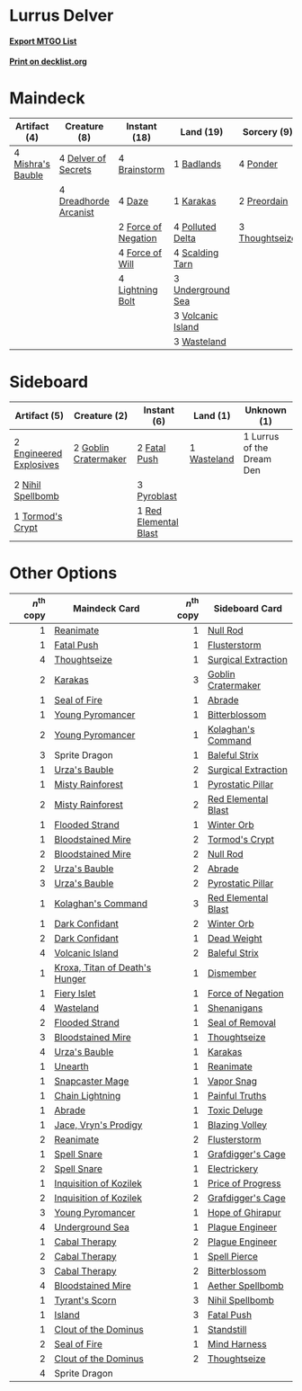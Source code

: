 # Lurrus Delver

#### [Export MTGO List](../collection/Lurrus%20Delver/Lurrus%20Delver.txt)
#### [Print on decklist.org](http://decklist.org/?deckmain=1%09Badlands%0A4%09Brainstorm%0A4%09Daze%0A4%09Delver%20of%20Secrets%0A4%09Dreadhorde%20Arcanist%0A2%09Force%20of%20Negation%0A4%09Force%20of%20Will%0A1%09Karakas%0A4%09Lightning%20Bolt%0A4%09Mishra's%20Bauble%0A4%09Polluted%20Delta%0A4%09Ponder%0A2%09Preordain%0A4%09Scalding%20Tarn%0A2%09Sprite%20Dragon%0A3%09Thoughtseize%0A3%09Underground%20Sea%0A3%09Volcanic%20Island%0A3%09Wasteland&deckside=2%09Engineered%20Explosives%0A2%09Fatal%20Push%0A2%09Goblin%20Cratermaker%0A1%09Lurrus%20of%20the%20Dream%20Den%0A2%09Nihil%20Spellbomb%0A3%09Pyroblast%0A1%09Red%20Elemental%20Blast%0A1%09Tormod's%20Crypt%0A1%09Wasteland)
# Maindeck

|                                        Artifact (4)                                        |                                          Creature (8)                                          |                                         Instant (18)                                         |                                         Land (19)                                         |                                       Sorcery (9)                                       |  Unknown (2)  |
|--------------------------------------------------------------------------------------------|------------------------------------------------------------------------------------------------|----------------------------------------------------------------------------------------------|-------------------------------------------------------------------------------------------|-----------------------------------------------------------------------------------------|---------------|
|4 [Mishra's Bauble](http://gatherer.wizards.com/Pages/Card/Details.aspx?multiverseid=122122)|4 [Delver of Secrets](http://gatherer.wizards.com/Pages/Card/Details.aspx?multiverseid=226749)  |4 [Brainstorm](http://gatherer.wizards.com/Pages/Card/Details.aspx?multiverseid=3897)         |1 [Badlands](http://gatherer.wizards.com/Pages/Card/Details.aspx?multiverseid=878)         |4 [Ponder](http://gatherer.wizards.com/Pages/Card/Details.aspx?multiverseid=451051)      |2 Sprite Dragon|
|                                                                                            |4 [Dreadhorde Arcanist](http://gatherer.wizards.com/Pages/Card/Details.aspx?multiverseid=461052)|4 [Daze](http://gatherer.wizards.com/Pages/Card/Details.aspx?multiverseid=189255)             |1 [Karakas](http://gatherer.wizards.com/Pages/Card/Details.aspx?multiverseid=413782)       |2 [Preordain](http://gatherer.wizards.com/Pages/Card/Details.aspx?multiverseid=405347)   |               |
|                                                                                            |                                                                                                |2 [Force of Negation](http://gatherer.wizards.com/Pages/Card/Details.aspx?multiverseid=464001)|4 [Polluted Delta](http://gatherer.wizards.com/Pages/Card/Details.aspx?multiverseid=405104)|3 [Thoughtseize](http://gatherer.wizards.com/Pages/Card/Details.aspx?multiverseid=438676)|               |
|                                                                                            |                                                                                                |4 [Force of Will](http://gatherer.wizards.com/Pages/Card/Details.aspx?multiverseid=3107)      |4 [Scalding Tarn](http://gatherer.wizards.com/Pages/Card/Details.aspx?multiverseid=405107) |                                                                                         |               |
|                                                                                            |                                                                                                |4 [Lightning Bolt](http://gatherer.wizards.com/Pages/Card/Details.aspx?multiverseid=806)      |3 [Underground Sea](http://gatherer.wizards.com/Pages/Card/Details.aspx?multiverseid=886)  |                                                                                         |               |
|                                                                                            |                                                                                                |                                                                                              |3 [Volcanic Island](http://gatherer.wizards.com/Pages/Card/Details.aspx?multiverseid=887)  |                                                                                         |               |
|                                                                                            |                                                                                                |                                                                                              |3 [Wasteland](http://gatherer.wizards.com/Pages/Card/Details.aspx?multiverseid=413790)     |                                                                                         |               |


# Sideboard

|                                          Artifact (5)                                           |                                         Creature (2)                                          |                                         Instant (6)                                         |                                       Land (1)                                       |       Unknown (1)       |
|-------------------------------------------------------------------------------------------------|-----------------------------------------------------------------------------------------------|---------------------------------------------------------------------------------------------|--------------------------------------------------------------------------------------|-------------------------|
|2 [Engineered Explosives](http://gatherer.wizards.com/Pages/Card/Details.aspx?multiverseid=50139)|2 [Goblin Cratermaker](http://gatherer.wizards.com/Pages/Card/Details.aspx?multiverseid=452853)|2 [Fatal Push](http://gatherer.wizards.com/Pages/Card/Details.aspx?multiverseid=423724)      |1 [Wasteland](http://gatherer.wizards.com/Pages/Card/Details.aspx?multiverseid=413790)|1 Lurrus of the Dream Den|
|2 [Nihil Spellbomb](http://gatherer.wizards.com/Pages/Card/Details.aspx?multiverseid=442215)     |                                                                                               |3 [Pyroblast](http://gatherer.wizards.com/Pages/Card/Details.aspx?multiverseid=4083)         |                                                                                      |                         |
|1 [Tormod's Crypt](http://gatherer.wizards.com/Pages/Card/Details.aspx?multiverseid=389723)      |                                                                                               |1 [Red Elemental Blast](http://gatherer.wizards.com/Pages/Card/Details.aspx?multiverseid=814)|                                                                                      |                         |


# Other Options

|*n*<sup>th</sup> copy|                                              Maindeck Card                                              |*n*<sup>th</sup> copy|                                        Sideboard Card                                        |
|--------------------:|---------------------------------------------------------------------------------------------------------|--------------------:|----------------------------------------------------------------------------------------------|
|                    1|[Reanimate](http://gatherer.wizards.com/Pages/Card/Details.aspx?multiverseid=220576)                     |                    1|[Null Rod](http://gatherer.wizards.com/Pages/Card/Details.aspx?multiverseid=383034)           |
|                    1|[Fatal Push](http://gatherer.wizards.com/Pages/Card/Details.aspx?multiverseid=423724)                    |                    1|[Flusterstorm](http://gatherer.wizards.com/Pages/Card/Details.aspx?multiverseid=228255)       |
|                    4|[Thoughtseize](http://gatherer.wizards.com/Pages/Card/Details.aspx?multiverseid=438676)                  |                    1|[Surgical Extraction](http://gatherer.wizards.com/Pages/Card/Details.aspx?multiverseid=397706)|
|                    2|[Karakas](http://gatherer.wizards.com/Pages/Card/Details.aspx?multiverseid=413782)                       |                    3|[Goblin Cratermaker](http://gatherer.wizards.com/Pages/Card/Details.aspx?multiverseid=452853) |
|                    1|[Seal of Fire](http://gatherer.wizards.com/Pages/Card/Details.aspx?multiverseid=185817)                  |                    1|[Abrade](http://gatherer.wizards.com/Pages/Card/Details.aspx?multiverseid=430772)             |
|                    1|[Young Pyromancer](http://gatherer.wizards.com/Pages/Card/Details.aspx?multiverseid=426592)              |                    1|[Bitterblossom](http://gatherer.wizards.com/Pages/Card/Details.aspx?multiverseid=397701)      |
|                    2|[Young Pyromancer](http://gatherer.wizards.com/Pages/Card/Details.aspx?multiverseid=426592)              |                    1|[Kolaghan's Command](http://gatherer.wizards.com/Pages/Card/Details.aspx?multiverseid=394613) |
|                    3|Sprite Dragon                                                                                            |                    1|[Baleful Strix](http://gatherer.wizards.com/Pages/Card/Details.aspx?multiverseid=376260)      |
|                    1|[Urza's Bauble](http://gatherer.wizards.com/Pages/Card/Details.aspx?multiverseid=3818)                   |                    2|[Surgical Extraction](http://gatherer.wizards.com/Pages/Card/Details.aspx?multiverseid=397706)|
|                    1|[Misty Rainforest](http://gatherer.wizards.com/Pages/Card/Details.aspx?multiverseid=405102)              |                    1|[Pyrostatic Pillar](http://gatherer.wizards.com/Pages/Card/Details.aspx?multiverseid=44290)   |
|                    2|[Misty Rainforest](http://gatherer.wizards.com/Pages/Card/Details.aspx?multiverseid=405102)              |                    2|[Red Elemental Blast](http://gatherer.wizards.com/Pages/Card/Details.aspx?multiverseid=814)   |
|                    1|[Flooded Strand](http://gatherer.wizards.com/Pages/Card/Details.aspx?multiverseid=405098)                |                    1|[Winter Orb](http://gatherer.wizards.com/Pages/Card/Details.aspx?multiverseid=643)            |
|                    1|[Bloodstained Mire](http://gatherer.wizards.com/Pages/Card/Details.aspx?multiverseid=405094)             |                    2|[Tormod's Crypt](http://gatherer.wizards.com/Pages/Card/Details.aspx?multiverseid=389723)     |
|                    2|[Bloodstained Mire](http://gatherer.wizards.com/Pages/Card/Details.aspx?multiverseid=405094)             |                    2|[Null Rod](http://gatherer.wizards.com/Pages/Card/Details.aspx?multiverseid=383034)           |
|                    2|[Urza's Bauble](http://gatherer.wizards.com/Pages/Card/Details.aspx?multiverseid=3818)                   |                    2|[Abrade](http://gatherer.wizards.com/Pages/Card/Details.aspx?multiverseid=430772)             |
|                    3|[Urza's Bauble](http://gatherer.wizards.com/Pages/Card/Details.aspx?multiverseid=3818)                   |                    2|[Pyrostatic Pillar](http://gatherer.wizards.com/Pages/Card/Details.aspx?multiverseid=44290)   |
|                    1|[Kolaghan's Command](http://gatherer.wizards.com/Pages/Card/Details.aspx?multiverseid=394613)            |                    3|[Red Elemental Blast](http://gatherer.wizards.com/Pages/Card/Details.aspx?multiverseid=814)   |
|                    1|[Dark Confidant](http://gatherer.wizards.com/Pages/Card/Details.aspx?multiverseid=397731)                |                    2|[Winter Orb](http://gatherer.wizards.com/Pages/Card/Details.aspx?multiverseid=643)            |
|                    2|[Dark Confidant](http://gatherer.wizards.com/Pages/Card/Details.aspx?multiverseid=397731)                |                    1|[Dead Weight](http://gatherer.wizards.com/Pages/Card/Details.aspx?multiverseid=452817)        |
|                    4|[Volcanic Island](http://gatherer.wizards.com/Pages/Card/Details.aspx?multiverseid=887)                  |                    2|[Baleful Strix](http://gatherer.wizards.com/Pages/Card/Details.aspx?multiverseid=376260)      |
|                    1|[Kroxa, Titan of Death's Hunger](http://gatherer.wizards.com/Pages/Card/Details.aspx?multiverseid=476472)|                    1|[Dismember](http://gatherer.wizards.com/Pages/Card/Details.aspx?multiverseid=382182)          |
|                    1|[Fiery Islet](http://gatherer.wizards.com/Pages/Card/Details.aspx?multiverseid=464187)                   |                    1|[Force of Negation](http://gatherer.wizards.com/Pages/Card/Details.aspx?multiverseid=464001)  |
|                    4|[Wasteland](http://gatherer.wizards.com/Pages/Card/Details.aspx?multiverseid=413790)                     |                    1|[Shenanigans](http://gatherer.wizards.com/Pages/Card/Details.aspx?multiverseid=464095)        |
|                    2|[Flooded Strand](http://gatherer.wizards.com/Pages/Card/Details.aspx?multiverseid=405098)                |                    1|[Seal of Removal](http://gatherer.wizards.com/Pages/Card/Details.aspx?multiverseid=21287)     |
|                    3|[Bloodstained Mire](http://gatherer.wizards.com/Pages/Card/Details.aspx?multiverseid=405094)             |                    1|[Thoughtseize](http://gatherer.wizards.com/Pages/Card/Details.aspx?multiverseid=438676)       |
|                    4|[Urza's Bauble](http://gatherer.wizards.com/Pages/Card/Details.aspx?multiverseid=3818)                   |                    1|[Karakas](http://gatherer.wizards.com/Pages/Card/Details.aspx?multiverseid=413782)            |
|                    1|[Unearth](http://gatherer.wizards.com/Pages/Card/Details.aspx?multiverseid=442102)                       |                    1|[Reanimate](http://gatherer.wizards.com/Pages/Card/Details.aspx?multiverseid=220576)          |
|                    1|[Snapcaster Mage](http://gatherer.wizards.com/Pages/Card/Details.aspx?multiverseid=227676)               |                    1|[Vapor Snag](http://gatherer.wizards.com/Pages/Card/Details.aspx?multiverseid=249373)         |
|                    1|[Chain Lightning](http://gatherer.wizards.com/Pages/Card/Details.aspx?multiverseid=446139)               |                    1|[Painful Truths](http://gatherer.wizards.com/Pages/Card/Details.aspx?multiverseid=401981)     |
|                    1|[Abrade](http://gatherer.wizards.com/Pages/Card/Details.aspx?multiverseid=430772)                        |                    1|[Toxic Deluge](http://gatherer.wizards.com/Pages/Card/Details.aspx?multiverseid=376559)       |
|                    1|[Jace, Vryn's Prodigy](http://gatherer.wizards.com/Pages/Card/Details.aspx?multiverseid=398434)          |                    1|[Blazing Volley](http://gatherer.wizards.com/Pages/Card/Details.aspx?multiverseid=426821)     |
|                    2|[Reanimate](http://gatherer.wizards.com/Pages/Card/Details.aspx?multiverseid=220576)                     |                    2|[Flusterstorm](http://gatherer.wizards.com/Pages/Card/Details.aspx?multiverseid=228255)       |
|                    1|[Spell Snare](http://gatherer.wizards.com/Pages/Card/Details.aspx?multiverseid=446100)                   |                    1|[Grafdigger's Cage](http://gatherer.wizards.com/Pages/Card/Details.aspx?multiverseid=278452)  |
|                    2|[Spell Snare](http://gatherer.wizards.com/Pages/Card/Details.aspx?multiverseid=446100)                   |                    1|[Electrickery](http://gatherer.wizards.com/Pages/Card/Details.aspx?multiverseid=456219)       |
|                    1|[Inquisition of Kozilek](http://gatherer.wizards.com/Pages/Card/Details.aspx?multiverseid=416897)        |                    1|[Price of Progress](http://gatherer.wizards.com/Pages/Card/Details.aspx?multiverseid=413683)  |
|                    2|[Inquisition of Kozilek](http://gatherer.wizards.com/Pages/Card/Details.aspx?multiverseid=416897)        |                    2|[Grafdigger's Cage](http://gatherer.wizards.com/Pages/Card/Details.aspx?multiverseid=278452)  |
|                    3|[Young Pyromancer](http://gatherer.wizards.com/Pages/Card/Details.aspx?multiverseid=426592)              |                    1|[Hope of Ghirapur](http://gatherer.wizards.com/Pages/Card/Details.aspx?multiverseid=423821)   |
|                    4|[Underground Sea](http://gatherer.wizards.com/Pages/Card/Details.aspx?multiverseid=886)                  |                    1|[Plague Engineer](http://gatherer.wizards.com/Pages/Card/Details.aspx?multiverseid=464049)    |
|                    1|[Cabal Therapy](http://gatherer.wizards.com/Pages/Card/Details.aspx?multiverseid=413625)                 |                    2|[Plague Engineer](http://gatherer.wizards.com/Pages/Card/Details.aspx?multiverseid=464049)    |
|                    2|[Cabal Therapy](http://gatherer.wizards.com/Pages/Card/Details.aspx?multiverseid=413625)                 |                    1|[Spell Pierce](http://gatherer.wizards.com/Pages/Card/Details.aspx?multiverseid=425876)       |
|                    3|[Cabal Therapy](http://gatherer.wizards.com/Pages/Card/Details.aspx?multiverseid=413625)                 |                    2|[Bitterblossom](http://gatherer.wizards.com/Pages/Card/Details.aspx?multiverseid=397701)      |
|                    4|[Bloodstained Mire](http://gatherer.wizards.com/Pages/Card/Details.aspx?multiverseid=405094)             |                    1|[Aether Spellbomb](http://gatherer.wizards.com/Pages/Card/Details.aspx?multiverseid=220525)   |
|                    1|[Tyrant's Scorn](http://gatherer.wizards.com/Pages/Card/Details.aspx?multiverseid=461152)                |                    3|[Nihil Spellbomb](http://gatherer.wizards.com/Pages/Card/Details.aspx?multiverseid=442215)    |
|                    1|[Island](http://gatherer.wizards.com/Pages/Card/Details.aspx?multiverseid=439857)                        |                    3|[Fatal Push](http://gatherer.wizards.com/Pages/Card/Details.aspx?multiverseid=423724)         |
|                    1|[Clout of the Dominus](http://gatherer.wizards.com/Pages/Card/Details.aspx?multiverseid=152092)          |                    1|[Standstill](http://gatherer.wizards.com/Pages/Card/Details.aspx?multiverseid=29936)          |
|                    2|[Seal of Fire](http://gatherer.wizards.com/Pages/Card/Details.aspx?multiverseid=185817)                  |                    1|[Mind Harness](http://gatherer.wizards.com/Pages/Card/Details.aspx?multiverseid=3349)         |
|                    2|[Clout of the Dominus](http://gatherer.wizards.com/Pages/Card/Details.aspx?multiverseid=152092)          |                    2|[Thoughtseize](http://gatherer.wizards.com/Pages/Card/Details.aspx?multiverseid=438676)       |
|                    4|Sprite Dragon                                                                                            |                     |                                                                                              |

